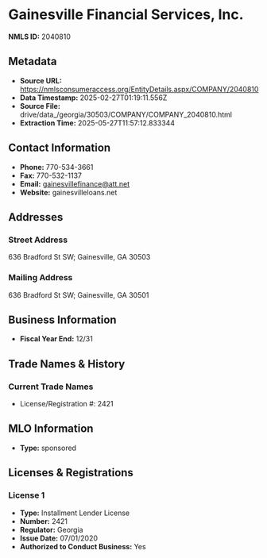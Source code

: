 # Gainesville Financial Services, Inc.

**NMLS ID:** 2040810

## Metadata
- **Source URL:** https://nmlsconsumeraccess.org/EntityDetails.aspx/COMPANY/2040810
- **Data Timestamp:** 2025-02-27T01:19:11.556Z
- **Source File:** drive/data_/georgia/30503/COMPANY/COMPANY_2040810.html
- **Extraction Time:** 2025-05-27T11:57:12.833344

## Contact Information
- **Phone:** 770-534-3661
- **Fax:** 770-532-1137
- **Email:** gainesvillefinance@att.net
- **Website:** gainesvilleloans.net

## Addresses
### Street Address
636 Bradford St SW; Gainesville, GA 30503

### Mailing Address
636 Bradford St SW; Gainesville, GA 30501

## Business Information
- **Fiscal Year End:** 12/31

## Trade Names & History
### Current Trade Names
- License/Registration #: 2421

## MLO Information
- **Type:** sponsored

## Licenses & Registrations

### License 1
- **Type:** Installment Lender License
- **Number:** 2421
- **Regulator:** Georgia
- **Issue Date:** 07/01/2020
- **Authorized to Conduct Business:** Yes
